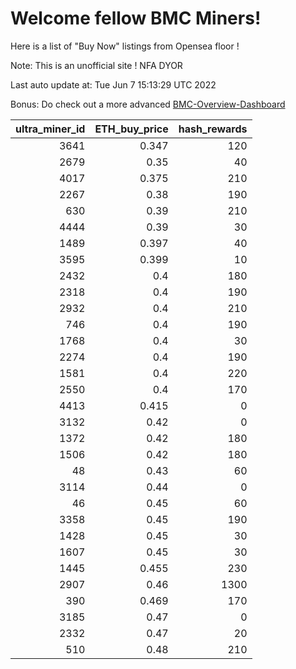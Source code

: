 # Welcome fellow BMC Miners!
Here is a list of "Buy Now" listings from Opensea floor !

Note: This is an unofficial site ! NFA DYOR

Last auto update at: Tue Jun  7 15:13:29 UTC 2022

Bonus: Do check out a more advanced [BMC-Overview-Dashboard](https://dune.com/defifunk/BMC-Overview-Dashboard)


|   ultra_miner_id |   ETH_buy_price |   hash_rewards |
|-----------------:|----------------:|---------------:|
|             3641 |           0.347 |            120 |
|             2679 |           0.35  |             40 |
|             4017 |           0.375 |            210 |
|             2267 |           0.38  |            190 |
|              630 |           0.39  |            210 |
|             4444 |           0.39  |             30 |
|             1489 |           0.397 |             40 |
|             3595 |           0.399 |             10 |
|             2432 |           0.4   |            180 |
|             2318 |           0.4   |            190 |
|             2932 |           0.4   |            210 |
|              746 |           0.4   |            190 |
|             1768 |           0.4   |             30 |
|             2274 |           0.4   |            190 |
|             1581 |           0.4   |            220 |
|             2550 |           0.4   |            170 |
|             4413 |           0.415 |              0 |
|             3132 |           0.42  |              0 |
|             1372 |           0.42  |            180 |
|             1506 |           0.42  |            180 |
|               48 |           0.43  |             60 |
|             3114 |           0.44  |              0 |
|               46 |           0.45  |             60 |
|             3358 |           0.45  |            190 |
|             1428 |           0.45  |             30 |
|             1607 |           0.45  |             30 |
|             1445 |           0.455 |            230 |
|             2907 |           0.46  |           1300 |
|              390 |           0.469 |            170 |
|             3185 |           0.47  |              0 |
|             2332 |           0.47  |             20 |
|              510 |           0.48  |            210 |
